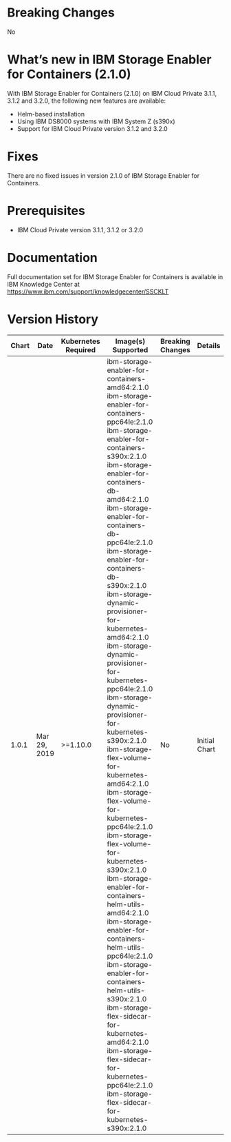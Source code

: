 # Breaking Changes
No

# What’s new in IBM Storage Enabler for Containers (2.1.0)

With IBM Storage Enabler for Containers (2.1.0) on IBM Cloud Private 3.1.1, 3.1.2 and 3.2.0, the following new
features are available:
* Helm-based installation
* Using IBM DS8000 systems with IBM System Z (s390x)
* Support for IBM Cloud Private version 3.1.2 and 3.2.0


# Fixes
There are no fixed issues in version 2.1.0 of IBM Storage Enabler for Containers.

# Prerequisites
* IBM Cloud Private version 3.1.1, 3.1.2 or 3.2.0

# Documentation
Full documentation set for IBM Storage Enabler for Containers is available in IBM Knowledge Center at https://www.ibm.com/support/knowledgecenter/SSCKLT

# Version History

[//]: # (Do not edit the table directly, use Tables Generator: https://www.tablesgenerator.com/markdown_tables)

| Chart | Date         | Kubernetes Required | Image(s) Supported                                                                                                                                                                                                                                                                                                                                                                                                                                                                                                                                                                                                                                                                                                                                                                                                                                                                                                                                                                                 | Breaking Changes | Details       |
|-------|--------------|---------------------|----------------------------------------------------------------------------------------------------------------------------------------------------------------------------------------------------------------------------------------------------------------------------------------------------------------------------------------------------------------------------------------------------------------------------------------------------------------------------------------------------------------------------------------------------------------------------------------------------------------------------------------------------------------------------------------------------------------------------------------------------------------------------------------------------------------------------------------------------------------------------------------------------------------------------------------------------------------------------------------------------|------------------|---------------|
| 1.0.1 | Mar 29, 2019 | >=1.10.0            |  ibm-storage-enabler-for-containers-amd64:2.1.0 ibm-storage-enabler-for-containers-ppc64le:2.1.0 ibm-storage-enabler-for-containers-s390x:2.1.0 ibm-storage-enabler-for-containers-db-amd64:2.1.0 ibm-storage-enabler-for-containers-db-ppc64le:2.1.0 ibm-storage-enabler-for-containers-db-s390x:2.1.0 ibm-storage-dynamic-provisioner-for-kubernetes-amd64:2.1.0 ibm-storage-dynamic-provisioner-for-kubernetes-ppc64le:2.1.0 ibm-storage-dynamic-provisioner-for-kubernetes-s390x:2.1.0 ibm-storage-flex-volume-for-kubernetes-amd64:2.1.0 ibm-storage-flex-volume-for-kubernetes-ppc64le:2.1.0 ibm-storage-flex-volume-for-kubernetes-s390x:2.1.0 ibm-storage-enabler-for-containers-helm-utils-amd64:2.1.0 ibm-storage-enabler-for-containers-helm-utils-ppc64le:2.1.0 ibm-storage-enabler-for-containers-helm-utils-s390x:2.1.0 ibm-storage-flex-sidecar-for-kubernetes-amd64:2.1.0 ibm-storage-flex-sidecar-for-kubernetes-ppc64le:2.1.0 ibm-storage-flex-sidecar-for-kubernetes-s390x:2.1.0 | No               | Initial Chart |
